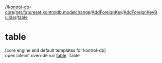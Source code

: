 //[kontrol-db-core](../../../../index.md)/[net.futureset.kontroldb.modelchange](../../index.md)/[AddForeignKey](../index.md)/[AddForeignKeyBuilder](index.md)/[table](table.md)

# table

[core engine and default templates for kontrol-db]\
open lateinit override var [table](table.md): Table
